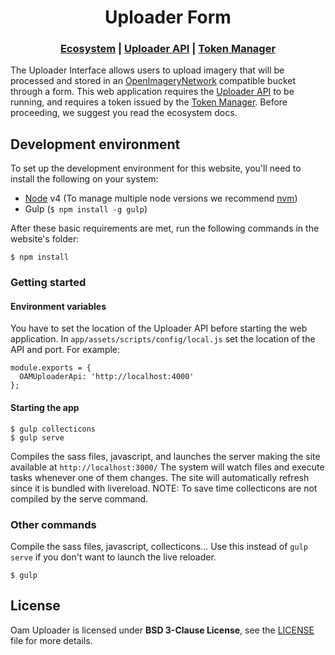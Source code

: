 <h1 align="center">Uploader Form</h1>

<div align="center">
  <h3>
  <a href="https://docs.openaerialmap.org/ecosystem/getting-started">Ecosystem</a>
  <span> | </span>
  <a href="https://github.com/hotosm/oam-uploader-api">Uploader API</a>
  <span> | </span>
  <a href="https://github.com/hotosm/oam-uploader-admin">Token Manager</a>
  </h3>
</div>

The Uploader Interface allows users to upload imagery that will be processed and stored in an [OpenImageryNetwork](https://github.com/openimagerynetwork/oin-metadata-spec) compatible bucket through a form. This web application requires the [Uploader API](https://github.com/hotosm/oam-uploader-api) to be running, and requires a token issued by the [Token Manager](https://github.com/hotosm/oam-uploader-admin). Before proceeding, we suggest you read the ecosystem docs.

## Development environment
To set up the development environment for this website, you'll need to install the following on your system:

- [Node](http://nodejs.org/) v4 (To manage multiple node versions we recommend [nvm](https://github.com/creationix/nvm))
- Gulp (`$ npm install -g gulp`)

After these basic requirements are met, run the following commands in the website's folder:

```
$ npm install
```

### Getting started

#### Environment variables
You have to set the location of the Uploader API before starting the web application. 
In `app/assets/scripts/config/local.js` set the location of the API and port. For example:

``` 
module.exports = {
  OAMUploaderApi: 'http://localhost:4000'
};
``` 

#### Starting the app

```
$ gulp collecticons
$ gulp serve
```
Compiles the sass files, javascript, and launches the server making the site available at `http://localhost:3000/`
The system will watch files and execute tasks whenever one of them changes.
The site will automatically refresh since it is bundled with livereload.
NOTE: To save time collecticons are not compiled by the serve command.

### Other commands

Compile the sass files, javascript, collecticons... Use this instead of `gulp serve` if you don't want to launch the live reloader.

```
$ gulp
```

## License
Oam Uploader is licensed under **BSD 3-Clause License**, see the [LICENSE](LICENSE) file for more details.
